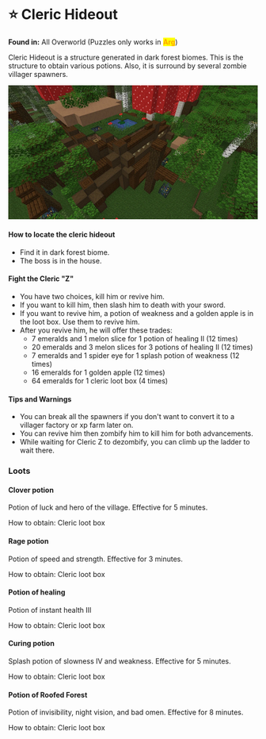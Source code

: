 # ⭐ Cleric Hideout

**Found in:** All Overworld (Puzzles only works in <mark style="color:orange;">**Arg**</mark>)

Cleric Hideout is a structure generated in dark forest biomes. This is the structure to obtain various potions. Also, it is surround by several zombie villager spawners.

![](<../../../.gitbook/assets/image (232).png>)

#### How to locate the cleric hideout

* Find it in dark forest biome.
* The boss is in the house.

#### Fight the Cleric "Z"

* You have two choices, kill him or revive him.
* If you want to kill him, then slash him to death with your sword.
* If you want to revive him, a potion of weakness and a golden apple is in the loot box. Use them to revive him.
* After you revive him, he will offer these trades:
  * 7 emeralds and 1 melon slice for 1 potion of healing II (12 times)
  * 20 emeralds and 3 melon slices for 3 potions of healing II (12 times)
  * 7 emeralds and 1 spider eye for 1 splash potion of weakness (12 times)
  * 16 emeralds for 1 golden apple (12 times)
  * 64 emeralds for 1 cleric loot box (4 times)

#### Tips and Warnings

* You can break all the spawners if you don't want to convert it to a villager factory or xp farm later on.
* You can revive him then zombify him to kill him for both advancements.
* While waiting for Cleric Z to dezombify, you can climb up the ladder to wait there.

### Loots

#### Clover potion

Potion of luck and hero of the village. Effective for 5 minutes.

How to obtain: Cleric loot box

#### Rage potion

Potion of speed and strength. Effective for 3 minutes.

How to obtain: Cleric loot box

#### Potion of healing

Potion of instant health III

How to obtain: Cleric loot box

#### Curing potion

Splash potion of slowness IV and weakness. Effective for 5 minutes.

How to obtain: Cleric loot box

#### Potion of Roofed Forest

Potion of invisibility, night vision, and bad omen. Effective for 8 minutes.

How to obtain: Cleric loot box
